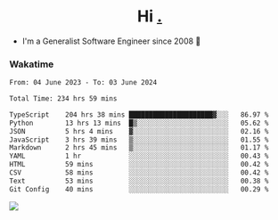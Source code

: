 <h1 align="center">Hi <a href="https://www.hackerrank.com/erasmosaraujo">.</a></h1>
 
- I'm a Generalist Software Engineer  since 2008 🚀
<!--  
<p align="left">
  <a href="https://github.com/erasmosoares/github-readme-stats">
    <img
      align="center"
      src="https://github-readme-stats.vercel.app/api/top-langs/?username=erasmosoares&theme=radical&layout=compact"
    />
  </a>
  <a href="https://github.com/erasmosoares/github-readme-stats">
    [![Harlok's WakaTime stats](https://github-readme-stats.vercel.app/api/wakatime?username=ffflabs)](https://github.com/anuraghazra/github-readme-stats)
  </a>
</p>

<!--
 ### Repo 
 
<p align="left">
 <a href="https://github.com/erasmosoares/github-readme-stats">
    <img
      align="center"
      height="165"
      src="https://github-readme-stats.vercel.app/api/pin?username=erasmosoares&repo=sample-node&title_color=fff&icon_color=f9f9f9&text_color=9f9f9f&bg_color=151515"
    />
  </a>
  <a href="https://github.com/erasmosoares/github-readme-stats">
    <img
      align="center"
      height="165"
      src="https://github-readme-stats.vercel.app/api/pin?username=erasmosoares&repo=sample-node&title_color=fff&icon_color=f9f9f9&text_color=9f9f9f&bg_color=151515"
    />
  </a>
</p>
-->

 ### Wakatime 

<!--START_SECTION:waka-->

```txt
From: 04 June 2023 - To: 03 June 2024

Total Time: 234 hrs 59 mins

TypeScript    204 hrs 38 mins █████████████████████▓░░░   86.97 %
Python        13 hrs 13 mins  █▒░░░░░░░░░░░░░░░░░░░░░░░   05.62 %
JSON          5 hrs 4 mins    ▓░░░░░░░░░░░░░░░░░░░░░░░░   02.16 %
JavaScript    3 hrs 39 mins   ▒░░░░░░░░░░░░░░░░░░░░░░░░   01.55 %
Markdown      2 hrs 45 mins   ▒░░░░░░░░░░░░░░░░░░░░░░░░   01.17 %
YAML          1 hr            ░░░░░░░░░░░░░░░░░░░░░░░░░   00.43 %
HTML          59 mins         ░░░░░░░░░░░░░░░░░░░░░░░░░   00.42 %
CSV           58 mins         ░░░░░░░░░░░░░░░░░░░░░░░░░   00.42 %
Text          53 mins         ░░░░░░░░░░░░░░░░░░░░░░░░░   00.38 %
Git Config    40 mins         ░░░░░░░░░░░░░░░░░░░░░░░░░   00.29 %
```

<!--END_SECTION:waka-->

![](https://komarev.com/ghpvc/?username=erasmosoares&color=brightgreen)
